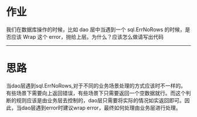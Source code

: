 # 作业

我们在数据库操作的时候，比如 dao 层中当遇到一个 sql.ErrNoRows 的时候，是否应该 Wrap 这个 error，抛给上层。为什么？应该怎么做请写出代码


---
# 思路
当dao层遇到sql.ErrNoRows,对于不同的业务场景处理的方式应该时不一样的。有些场景下需要向上返回错误，有些场景下只需要返回一个空数据就行。而这个判断的规则应该是由业务层去控制的，dao层只需要将实际的情况如实返回即可。因此，当dao层遇到error时建议wrap error，最终如何处理由业务层进行处理。

